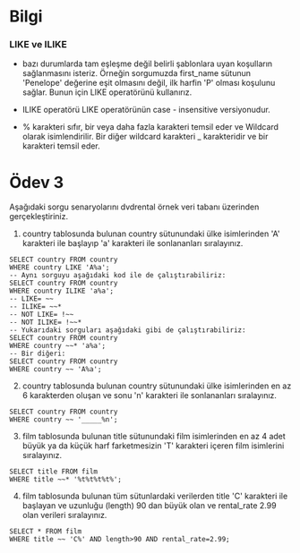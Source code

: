 # Bilgi

### LIKE ve ILIKE

- bazı durumlarda tam eşleşme değil belirli şablonlara uyan koşulların sağlanmasını isteriz. Örneğin sorgumuzda first_name sütunun 'Penelope' değerine eşit olmasını değil, ilk harfin 'P' olması koşulunu sağlar. Bunun için LIKE operatörünü kullanırız.

- ILIKE operatörü LIKE operatörünün case - insensitive versiyonudur.

- % karakteri sıfır, bir veya daha fazla karakteri temsil eder ve Wildcard olarak isimlendirilir. Bir diğer wildcard karakteri \_ karakteridir ve bir karakteri temsil eder.

# Ödev 3

Aşağıdaki sorgu senaryolarını dvdrental örnek veri tabanı üzerinden gerçekleştiriniz.

1. country tablosunda bulunan country sütunundaki ülke isimlerinden 'A' karakteri ile başlayıp 'a' karakteri ile sonlananları sıralayınız.

```
SELECT country FROM country
WHERE country LIKE 'A%a';
-- Aynı sorguyu aşağıdaki kod ile de çalıştırabiliriz:
SELECT country FROM country
WHERE country ILIKE 'a%a';
-- LIKE= ~~
-- ILIKE= ~~*
-- NOT LIKE= !~~
-- NOT ILIKE= !~~*
-- Yukarıdaki sorguları aşağıdaki gibi de çalıştırabiliriz:
SELECT country FROM country
WHERE country ~~* 'a%a';
-- Bir diğeri:
SELECT country FROM country
WHERE country ~~ 'A%a';
```

2. country tablosunda bulunan country sütunundaki ülke isimlerinden en az 6 karakterden oluşan ve sonu 'n' karakteri ile sonlananları sıralayınız.

```
SELECT country FROM country
WHERE country ~~ '_____%n';
```

3. film tablosunda bulunan title sütunundaki film isimlerinden en az 4 adet büyük ya da küçük harf farketmesizin 'T' karakteri içeren film isimlerini sıralayınız.

```
SELECT title FROM film
WHERE title ~~* '%t%t%t%t%';
```

4. film tablosunda bulunan tüm sütunlardaki verilerden title 'C' karakteri ile başlayan ve uzunluğu (length) 90 dan büyük olan ve rental_rate 2.99 olan verileri sıralayınız.

```
SELECT * FROM film
WHERE title ~~ 'C%' AND length>90 AND rental_rate=2.99;
```
